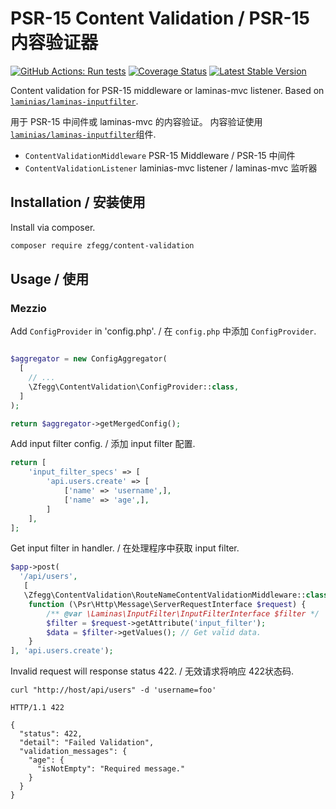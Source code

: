 PSR-15 Content Validation / PSR-15 内容验证器
===========================

[![GitHub Actions: Run tests](https://github.com/zfegg/content-validation/workflows/qa/badge.svg)](https://github.com/zfegg/content-validation/actions?query=workflow%3A%22qa%22)
[![Coverage Status](https://coveralls.io/repos/github/zfegg/content-validation/badge.svg?branch=master)](https://coveralls.io/github/zfegg/content-validation?branch=master)
[![Latest Stable Version](https://poser.pugx.org/zfegg/content-validation/v/stable.png)](https://packagist.org/packages/zfegg/content-validation)

Content validation for PSR-15 middleware or laminas-mvc listener. 
Based on [`laminias/laminas-inputfilter`](https://github.com/laminas/laminas-inputfilter).


用于 PSR-15 中间件或 laminas-mvc 的内容验证。
内容验证使用 [`laminias/laminas-inputfilter`](https://github.com/laminas/laminas-inputfilter)组件.


* `ContentValidationMiddleware` PSR-15 Middleware / PSR-15 中间件
* `ContentValidationListener`  laminias-mvc listener / laminas-mvc 监听器


Installation / 安装使用
-----------------------

Install via composer.

```bash
composer require zfegg/content-validation
```

Usage / 使用
--------------

### Mezzio

Add `ConfigProvider` in 'config.php'. / 在 `config.php` 中添加 `ConfigProvider`.

```php

$aggregator = new ConfigAggregator(
  [
    // ...
    \Zfegg\ContentValidation\ConfigProvider::class,
  ]
);

return $aggregator->getMergedConfig();
```

Add input filter config. / 添加 input filter 配置.

```php
return [
    'input_filter_specs' => [
        'api.users.create' => [
            ['name' => 'username',],
            ['name' => 'age',],
        ]
    ],
];
```

Get input filter in handler. / 在处理程序中获取 input filter.

```php
$app->post(
  '/api/users', 
   [
   \Zfegg\ContentValidation\RouteNameContentValidationMiddleware::class,
    function (\Psr\Http\Message\ServerRequestInterface $request) {
        /** @var \Laminas\InputFilter\InputFilterInterface $filter */
        $filter = $request->getAttribute('input_filter');
        $data = $filter->getValues(); // Get valid data.
    }
], 'api.users.create');
```

Invalid request will response status 422. / 无效请求将响应 422状态码.

```shell
curl "http://host/api/users" -d 'username=foo'

HTTP/1.1 422

{
  "status": 422,
  "detail": "Failed Validation",
  "validation_messages": {
    "age": {
      "isNotEmpty": "Required message."
    }
  }
}
```
